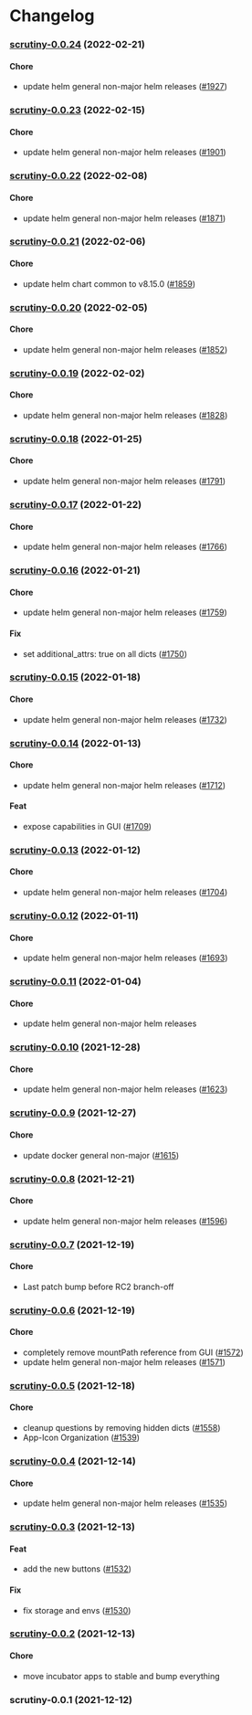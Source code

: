 # Changelog<br>


<a name="scrutiny-0.0.24"></a>
### [scrutiny-0.0.24](https://github.com/truecharts/apps/compare/scrutiny-0.0.23...scrutiny-0.0.24) (2022-02-21)

#### Chore

* update helm general non-major helm releases ([#1927](https://github.com/truecharts/apps/issues/1927))



<a name="scrutiny-0.0.23"></a>
### [scrutiny-0.0.23](https://github.com/truecharts/apps/compare/scrutiny-0.0.22...scrutiny-0.0.23) (2022-02-15)

#### Chore

* update helm general non-major helm releases ([#1901](https://github.com/truecharts/apps/issues/1901))



<a name="scrutiny-0.0.22"></a>
### [scrutiny-0.0.22](https://github.com/truecharts/apps/compare/scrutiny-0.0.21...scrutiny-0.0.22) (2022-02-08)

#### Chore

* update helm general non-major helm releases ([#1871](https://github.com/truecharts/apps/issues/1871))



<a name="scrutiny-0.0.21"></a>
### [scrutiny-0.0.21](https://github.com/truecharts/apps/compare/scrutiny-0.0.20...scrutiny-0.0.21) (2022-02-06)

#### Chore

* update helm chart common to v8.15.0 ([#1859](https://github.com/truecharts/apps/issues/1859))



<a name="scrutiny-0.0.20"></a>
### [scrutiny-0.0.20](https://github.com/truecharts/apps/compare/scrutiny-0.0.19...scrutiny-0.0.20) (2022-02-05)

#### Chore

* update helm general non-major helm releases ([#1852](https://github.com/truecharts/apps/issues/1852))



<a name="scrutiny-0.0.19"></a>
### [scrutiny-0.0.19](https://github.com/truecharts/apps/compare/scrutiny-0.0.18...scrutiny-0.0.19) (2022-02-02)

#### Chore

* update helm general non-major helm releases ([#1828](https://github.com/truecharts/apps/issues/1828))



<a name="scrutiny-0.0.18"></a>
### [scrutiny-0.0.18](https://github.com/truecharts/apps/compare/scrutiny-0.0.17...scrutiny-0.0.18) (2022-01-25)

#### Chore

* update helm general non-major helm releases ([#1791](https://github.com/truecharts/apps/issues/1791))



<a name="scrutiny-0.0.17"></a>
### [scrutiny-0.0.17](https://github.com/truecharts/apps/compare/scrutiny-0.0.16...scrutiny-0.0.17) (2022-01-22)

#### Chore

* update helm general non-major helm releases ([#1766](https://github.com/truecharts/apps/issues/1766))



<a name="scrutiny-0.0.16"></a>
### [scrutiny-0.0.16](https://github.com/truecharts/apps/compare/scrutiny-0.0.15...scrutiny-0.0.16) (2022-01-21)

#### Chore

* update helm general non-major helm releases ([#1759](https://github.com/truecharts/apps/issues/1759))

#### Fix

* set additional_attrs: true on all dicts ([#1750](https://github.com/truecharts/apps/issues/1750))



<a name="scrutiny-0.0.15"></a>
### [scrutiny-0.0.15](https://github.com/truecharts/apps/compare/scrutiny-0.0.14...scrutiny-0.0.15) (2022-01-18)

#### Chore

* update helm general non-major helm releases ([#1732](https://github.com/truecharts/apps/issues/1732))



<a name="scrutiny-0.0.14"></a>
### [scrutiny-0.0.14](https://github.com/truecharts/apps/compare/scrutiny-0.0.13...scrutiny-0.0.14) (2022-01-13)

#### Chore

* update helm general non-major helm releases ([#1712](https://github.com/truecharts/apps/issues/1712))

#### Feat

* expose capabilities in GUI ([#1709](https://github.com/truecharts/apps/issues/1709))



<a name="scrutiny-0.0.13"></a>
### [scrutiny-0.0.13](https://github.com/truecharts/apps/compare/scrutiny-0.0.12...scrutiny-0.0.13) (2022-01-12)

#### Chore

* update helm general non-major helm releases ([#1704](https://github.com/truecharts/apps/issues/1704))



<a name="scrutiny-0.0.12"></a>
### [scrutiny-0.0.12](https://github.com/truecharts/apps/compare/scrutiny-0.0.11...scrutiny-0.0.12) (2022-01-11)

#### Chore

* update helm general non-major helm releases ([#1693](https://github.com/truecharts/apps/issues/1693))



<a name="scrutiny-0.0.11"></a>
### [scrutiny-0.0.11](https://github.com/truecharts/apps/compare/scrutiny-0.0.10...scrutiny-0.0.11) (2022-01-04)

#### Chore

* update helm general non-major helm releases



<a name="scrutiny-0.0.10"></a>
### [scrutiny-0.0.10](https://github.com/truecharts/apps/compare/scrutiny-0.0.9...scrutiny-0.0.10) (2021-12-28)

#### Chore

* update helm general non-major helm releases ([#1623](https://github.com/truecharts/apps/issues/1623))



<a name="scrutiny-0.0.9"></a>
### [scrutiny-0.0.9](https://github.com/truecharts/apps/compare/scrutiny-0.0.8...scrutiny-0.0.9) (2021-12-27)

#### Chore

* update docker general non-major ([#1615](https://github.com/truecharts/apps/issues/1615))



<a name="scrutiny-0.0.8"></a>
### [scrutiny-0.0.8](https://github.com/truecharts/apps/compare/scrutiny-0.0.7...scrutiny-0.0.8) (2021-12-21)

#### Chore

* update helm general non-major helm releases ([#1596](https://github.com/truecharts/apps/issues/1596))



<a name="scrutiny-0.0.7"></a>
### [scrutiny-0.0.7](https://github.com/truecharts/apps/compare/scrutiny-0.0.6...scrutiny-0.0.7) (2021-12-19)

#### Chore

* Last patch bump before RC2 branch-off



<a name="scrutiny-0.0.6"></a>
### [scrutiny-0.0.6](https://github.com/truecharts/apps/compare/scrutiny-0.0.5...scrutiny-0.0.6) (2021-12-19)

#### Chore

* completely remove mountPath reference from GUI ([#1572](https://github.com/truecharts/apps/issues/1572))
* update helm general non-major helm releases ([#1571](https://github.com/truecharts/apps/issues/1571))



<a name="scrutiny-0.0.5"></a>
### [scrutiny-0.0.5](https://github.com/truecharts/apps/compare/scrutiny-0.0.4...scrutiny-0.0.5) (2021-12-18)

#### Chore

* cleanup questions by removing hidden dicts ([#1558](https://github.com/truecharts/apps/issues/1558))
* App-Icon Organization ([#1539](https://github.com/truecharts/apps/issues/1539))



<a name="scrutiny-0.0.4"></a>
### [scrutiny-0.0.4](https://github.com/truecharts/apps/compare/scrutiny-0.0.3...scrutiny-0.0.4) (2021-12-14)

#### Chore

* update helm general non-major helm releases ([#1535](https://github.com/truecharts/apps/issues/1535))



<a name="scrutiny-0.0.3"></a>
### [scrutiny-0.0.3](https://github.com/truecharts/apps/compare/scrutiny-0.0.2...scrutiny-0.0.3) (2021-12-13)

#### Feat

* add the new buttons ([#1532](https://github.com/truecharts/apps/issues/1532))

#### Fix

* fix storage and envs ([#1530](https://github.com/truecharts/apps/issues/1530))



<a name="scrutiny-0.0.2"></a>
### [scrutiny-0.0.2](https://github.com/truecharts/apps/compare/scrutiny-0.0.1...scrutiny-0.0.2) (2021-12-13)

#### Chore

* move incubator apps to stable and bump everything



<a name="scrutiny-0.0.1"></a>
### scrutiny-0.0.1 (2021-12-12)
